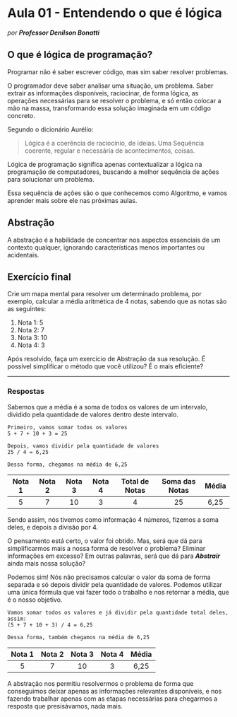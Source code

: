 # Aula 01 - Entendendo o que é lógica

_por **Professor Denilson Bonatti**_

## O que é lógica de programação?

Programar não é saber escrever código, mas sim saber resolver problemas.

O programador deve saber analisar uma situação, um problema. Saber extrair as informações disponíveis, raciocinar, de forma lógica, as operações necessárias para se resolver o problema, e só então colocar a mão na massa, transformando essa solução imaginada em um código concreto.

Segundo o dicionário Aurélio:
>Lógica é a coerência de raciocínio, de ideias. Uma Sequência coerente, regular e necessária de acontecimentos, coisas.

Lógica de programação significa apenas contextualizar a lógica na programação de computadores, buscando a melhor sequência de ações para solucionar um problema.

Essa sequência de ações são o que conhecemos como Algoritmo, e vamos aprender mais sobre ele nas próximas aulas.

## Abstração

A abstração é a habilidade de concentrar nos aspectos essenciais de um contexto qualquer, ignorando características menos importantes ou acidentais.


## Exercício final

Crie um mapa mental para resolver um determinado problema, por exemplo, calcular a média aritmética de 4 notas, sabendo que as notas são as seguintes:

1. Nota 1: 5
2. Nota 2: 7
3. Nota 3: 10
4. Nota 4: 3

Após resolvido, faça um exercício de Abstração da sua resolução. É possível simplificar o método que você utilizou? É o mais eficiente?

---

### Respostas

Sabemos que a média é a soma de todos os valores de um intervalo, dividido pela quantidade de valores dentro deste intervalo.

```
Primeiro, vamos somar todos os valores
5 + 7 + 10 + 3 = 25

Depois, vamos dividir pela quantidade de valores
25 / 4 = 6,25

Dessa forma, chegamos na média de 6,25
```

Nota 1 | Nota 2 | Nota 3 | Nota 4 | Total de Notas | Soma das Notas | Média
:---: | :---: | :---: | :---: | :---: | :---: | :---:
5 | 7 | 10 | 3 | 4 | 25 | 6,25

Sendo assim, nós tivemos como informação 4 números, fizemos a soma deles, e depois a divisão por 4.

O pensamento está certo, o valor foi obtido. Mas, será que dá para simplificarmos mais a nossa forma de resolver o problema? Eliminar informações em excesso? Em outras palavras, será que dá para **_Abstrair_** ainda mais nossa solução?

Podemos sim! Nós não precisamos calcular o valor da soma de forma separada e só depois dividir pela quantidade de valores. Podemos utilizar uma única fórmula que vai fazer todo o trabalho e nos retornar a média, que é o nosso objetivo.

```
Vamos somar todos os valores e já dividir pela quantidade total deles, assim:
(5 + 7 + 10 + 3) / 4 = 6,25

Dessa forma, também chegamos na média de 6,25
```

Nota 1 | Nota 2 | Nota 3 | Nota 4 | Média
:---: | :---: | :---: | :---: | :---:
5 | 7 | 10 | 3 | 6,25

A abstração nos permitiu resolvermos o problema de forma que conseguimos deixar apenas as informações relevantes disponíveis, e nos fazendo trabalhar apenas com as etapas necessárias para chegarmos a resposta que presisávamos, nada mais.
